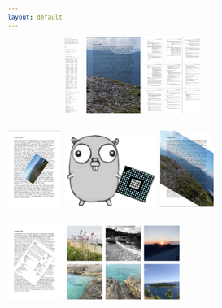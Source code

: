 ```yaml
---
layout: default
---
```


<p align="center">
  <kbd><a href="{{site.baseurl}}/core/grid"><img src="resources/gridpdf.png" height="150"></a></kbd>&nbsp;
  <kbd><a href="{{site.baseurl}}/core/watermark"><img src="resources/wmi1abs.png" height="150"></a></kbd>&nbsp;
  <kbd><a href="{{site.baseurl}}/core/nup"><img src="resources/nup9pdf.png" height="150"></a></kbd>&nbsp;
  <kbd><a href="{{site.baseurl}}/core/stamp><img src="resources/stt31.png" height="150"></a></kbd>&nbsp;<br><br>

  <kbd><a href="{{site.baseurl}}/core/stamp"><img src="resources/sti.png" height="150"></a></kbd>&nbsp;
  <kbd><img src="resources/hold3.png" height="150"></kbd>&nbsp;
  <kbd><a href="{{site.baseurl}}/core/watermark"><img src="resources/wmi4.png" height="150"></a></kbd>&nbsp;<br><br>

  <kbd><a href="{{site.baseurl}}/core/stamp"><img src="resources/stp.png" height="150"></a></kbd>&nbsp;
  <kbd><a href="{{site.baseurl}}/core/grid"><img src="resources/gridimg.png" height="150"></a></kbd>
</p>
